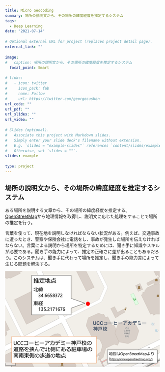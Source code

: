 ```yaml
---
title: Micro Geocoding
summary: 場所の説明文から、その場所の緯度経度を推定するシステム
tags:
  - Deep Learning
date: "2021-07-14"

# Optional external URL for project (replaces project detail page).
external_link: ""

image:
#   caption: 場所の説明文から、その場所の緯度経度を推定するシステム
  focal_point: Smart

# links:
#   - icon: twitter
#     icon_pack: fab
#     name: Follow
#     url: https://twitter.com/georgecushen
url_code: ""
url_pdf: ""
url_slides: ""
url_video: ""

# Slides (optional).
#   Associate this project with Markdown slides.
#   Simply enter your slide deck's filename without extension.
#   E.g. `slides = "example-slides"` references `content/slides/example-slides.md`.
#   Otherwise, set `slides = ""`.
slides: example

type: project
---
```

## 場所の説明文から、その場所の緯度経度を推定するシステム

<!-- 文で研究紹介 -->
ある場所を説明する文章から、その場所の緯度経度を推定する。[OpenStreetMap](https://www.openstreetmap.org/)から地理情報を取得し、説明文に応じた処理をすることで場所の推定を行う。

<!-- コレ使ったらね！こんなことが嬉しいよ！ -->
言葉を使って、現在地を説明しなければならない状況がある。例えば、交通事故に遭ったとき、警察や保険会社に電話をし、事故が発生した場所を伝えなければならない。言葉による説明から場所を特定するためには、聞き手に知識やスキルが必要である。聞き手の能力によって、推定の正確さに差が出ることもあるだろう。このシステムは、聞き手に代わって場所を推定し、聞き手の能力差によって生じる問題を解決する。

![fig2_geocoding](fig2_geocoding.png)